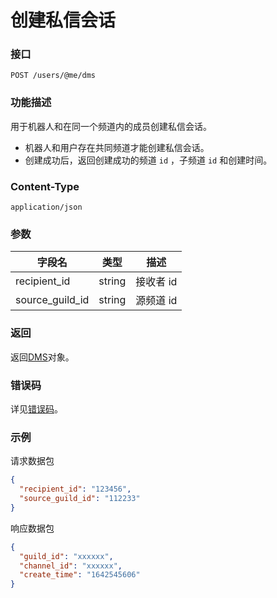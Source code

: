 # 创建私信会话

### 接口

`POST /users/@me/dms`

### 功能描述

用于机器人和在同一个频道内的成员创建私信会话。

- 机器人和用户存在共同频道才能创建私信会话。
- 创建成功后，返回创建成功的频道 `id` ，子频道 `id` 和创建时间。

### Content-Type

`application/json`

### 参数

| 字段名          | 类型   | 描述      |
| --------------- | ------ | --------- |
| recipient_id    | string | 接收者 id |
| source_guild_id | string | 源频道 id |

### 返回

返回[DMS](../template/model.md#dms)对象。

### 错误码

详见[错误码](../../../gateway/error/error.md)。

### 示例

请求数据包

```json
{
  "recipient_id": "123456",
  "source_guild_id": "112233"
}
```

响应数据包

```json
{
  "guild_id": "xxxxxx",
  "channel_id": "xxxxxx",
  "create_time": "1642545606"
}
```
